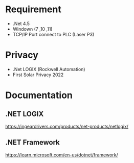 # Requirement
* .Net 4.5
* Windown (7 ,10 ,11)
* TCP/IP Port connect to PLC (Laser P3)

# Privacy
* .Net LOGIX (Rockwell Automation)
* First Solar Privacy 2022

# Documentation
## .NET LOGIX
https://ingeardrivers.com/products/net-products/netlogix/
## .NET Framework
https://learn.microsoft.com/en-us/dotnet/framework/

  
